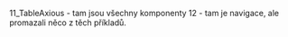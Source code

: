 11_TableAxious - tam jsou všechny komponenty
12 - tam je navigace, ale promazali něco z těch příkladů.